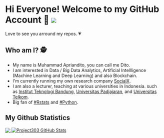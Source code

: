 # Hi Everyone! Welcome to my GitHub Account 👋  ![](https://visitor-badge.glitch.me/badge?page_id=apriandito.apriandito)
Love to see you arround my repos. :heartpulse: 

## Who am I? :detective:
- My name is Muhammad Apriandito, you can call me Dito.
- I am interested in Data / Big Data Analytics, Artificial Intellligence (Machine Learning and Deep Learning) and also Blockchain. 
- I'm currently running my own research company [SocialX](https://github.com/socialx-indonesia). 
- I am also a lecturer, teaching at various universities in Indonesia. such as [Institut Teknologi Bandung](https://www.itb.ac.id/), [Universitas Padjajaran](https://www.unpad.ac.id/), and [Universitas Telkom](https://telkomuniversity.ac.id/).
- Big fan of [#Rstats](https://cran.r-project.org/bin/windows/base/) and [#Python](https://www.python.org/).

## My Github Statistics
<a href="https://github.com/apriandito/apriandito">
  <img align="center" src="https://github-readme-stats.vercel.app/api/top-langs/?username=apriandito&hide=java,html,tex&title_color=ffffff&text_color=c9cacc&icon_color=2bbc8a&bg_color=1d1f21&langs_count=4" />
</a>

<a href="https://github.com/apriandito/apriandito">
  <img align="center" src="https://github-readme-stats.vercel.app/api?username=apriandito&show_icons=true&line_height=27&count_private=true&title_color=ffffff&text_color=c9cacc&icon_color=2bbc8a&bg_color=1d1f21" alt="Project303 GitHub Stats" />
</a>
